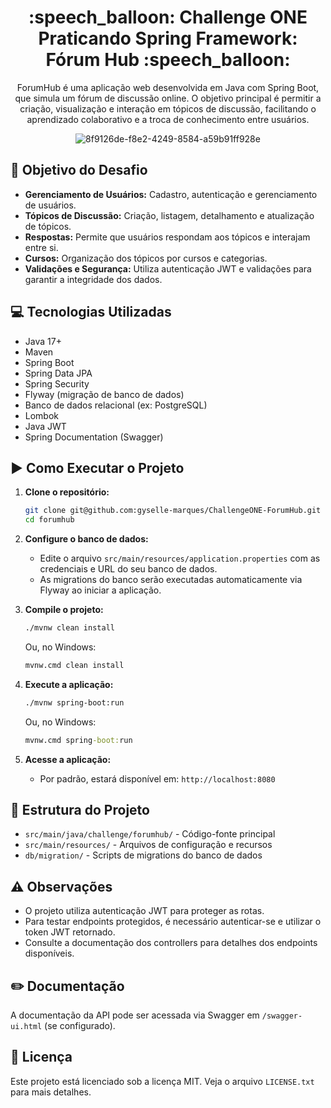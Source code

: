 <h1 align="center"> :speech_balloon: Challenge ONE Praticando Spring Framework: Fórum Hub :speech_balloon: </h1>

<div align="center">

ForumHub é uma aplicação web desenvolvida em Java com Spring Boot, que simula um fórum de discussão online. O objetivo principal é permitir a criação, visualização e interação em tópicos de discussão, facilitando o aprendizado colaborativo e a troca de conhecimento entre usuários.

![8f9126de-f8e2-4249-8584-a59b91ff928e](https://github.com/user-attachments/assets/9360ad45-4d9b-4a79-92bc-96d61a98db1c)

</div>

## :round_pushpin: Objetivo do Desafio

- **Gerenciamento de Usuários:** Cadastro, autenticação e gerenciamento de usuários.
- **Tópicos de Discussão:** Criação, listagem, detalhamento e atualização de tópicos.
- **Respostas:** Permite que usuários respondam aos tópicos e interajam entre si.
- **Cursos:** Organização dos tópicos por cursos e categorias.
- **Validações e Segurança:** Utiliza autenticação JWT e validações para garantir a integridade dos dados.

## :computer: Tecnologias Utilizadas

- Java 17+
- Maven
- Spring Boot
- Spring Data JPA
- Spring Security
- Flyway (migração de banco de dados)
- Banco de dados relacional (ex: PostgreSQL)
- Lombok
- Java JWT
- Spring Documentation (Swagger)

## :arrow_forward: Como Executar o Projeto

1. **Clone o repositório:**
   ```bash
   git clone git@github.com:gyselle-marques/ChallengeONE-ForumHub.git
   cd forumhub
   ```

2. **Configure o banco de dados:**
   - Edite o arquivo `src/main/resources/application.properties` com as credenciais e URL do seu banco de dados.
   - As migrations do banco serão executadas automaticamente via Flyway ao iniciar a aplicação.

3. **Compile o projeto:**
   ```bash
   ./mvnw clean install
   ```
   Ou, no Windows:
   ```cmd
   mvnw.cmd clean install
   ```

4. **Execute a aplicação:**
   ```bash
   ./mvnw spring-boot:run
   ```
   Ou, no Windows:
   ```cmd
   mvnw.cmd spring-boot:run
   ```

5. **Acesse a aplicação:**
   - Por padrão, estará disponível em: `http://localhost:8080`

## :pushpin: Estrutura do Projeto

- `src/main/java/challenge/forumhub/` - Código-fonte principal
- `src/main/resources/` - Arquivos de configuração e recursos
- `db/migration/` - Scripts de migrations do banco de dados

## :warning: Observações

- O projeto utiliza autenticação JWT para proteger as rotas.
- Para testar endpoints protegidos, é necessário autenticar-se e utilizar o token JWT retornado.
- Consulte a documentação dos controllers para detalhes dos endpoints disponíveis.

## :pencil2: Documentação
A documentação da API pode ser acessada via Swagger em `/swagger-ui.html` (se configurado).

## :page_facing_up: Licença
Este projeto está licenciado sob a licença MIT. Veja o arquivo `LICENSE.txt` para mais detalhes.
